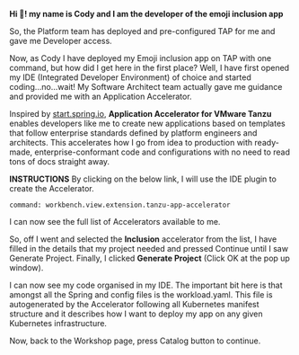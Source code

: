 **Hi 👋! my name is Cody and I am the developer of the emoji inclusion app**

So, the Platform team has deployed and pre-configured TAP for me and gave me Developer access. 

Now, as Cody I have deployed my Emoji inclusion app on TAP with one command, but how did I get here in the first place?
Well, I have first opened my IDE (Integrated Developer Environment) of choice and started coding...no...wait! 
My Software Architect team actually gave me guidance and provided me with an Application Accelerator. 

Inspired by [start.spring.io](https://start.spring.io), **Application Accelerator for VMware Tanzu** enables developers like me to create new applications based on templates that follow enterprise standards defined by platform engineers and architects. This accelerates how I go from idea to production with ready-made, enterprise-conformant code and configurations with no need to read tons of docs straight away.

**INSTRUCTIONS**
By clicking on the below link, I will use the IDE plugin to create the Accelerator.
```editor:execute-command
command: workbench.view.extension.tanzu-app-accelerator
```

I can now see the full list of Accelerators available to me.

So, off I went and selected the **Inclusion** accelerator from the list, I have filled in the details that my project needed and pressed Continue until I saw Generate Project. Finally, I clicked **Generate Project** (Click OK at the pop up window).

I can now see my code organised in my IDE. The important bit here is that amongst all the Spring and config files is the workload.yaml. This file is autogenerated by the Accelerator following all Kubernetes manifest structure and it describes how I want to deploy my app on any given Kubernetes infrastructure. 

Now, back to the Workshop page, press Catalog button to continue.
